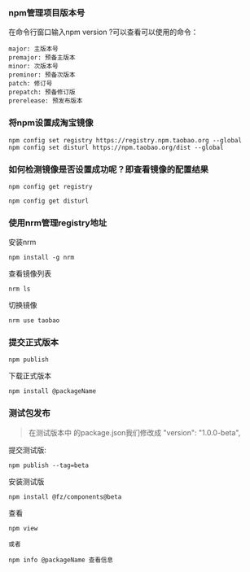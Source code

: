 ### npm管理项目版本号
在命令行窗口输入npm version ?可以查看可以使用的命令：
```
major: 主版本号
premajor: 预备主版本
minor: 次版本号
preminor: 预备次版本
patch: 修订号
prepatch: 预备修订版
prerelease: 预发布版本
```
### 将npm设置成淘宝镜像
```
npm config set registry https://registry.npm.taobao.org --global
npm config set disturl https://npm.taobao.org/dist --global
```
### 如何检测镜像是否设置成功呢？即查看镜像的配置结果
```
npm config get registry 

npm config get disturl  
```

### 使用nrm管理registry地址
安装nrm
```
npm install -g nrm
```
查看镜像列表
```
nrm ls
```
切换镜像
```
nrm use taobao
```

### 提交正式版本
```
npm publish
```
下载正式版本
```
npm install @packageName
```

### 测试包发布

> 在测试版本中 的package.json我们修改成 "version": "1.0.0-beta",

提交测试版:
```
npm publish --tag=beta
```
安装测试版
```
npm install @fz/components@beta
```
查看
```
npm view

或者

npm info @packageName 查看信息
```
